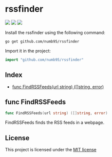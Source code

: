 # rssfinder

![](https://img.shields.io/github/go-mod/go-version/numb95/rssfinder?style=for-the-badge)
![](https://img.shields.io/github/license/numb95/rssfinder?style=for-the-badge)
![](https://img.shields.io/github/actions/workflow/status/numb95/rssfinder/go.yml?style=for-the-badge)

Install the rssfinder using the following command:

```bash 
go get github.com/numb95/rssfinder
```
Import it in the project:
```go
import "github.com/numb95/rssfinder"
```

## Index

- [func FindRSSFeeds(url string) ([]string, error)](<#func-findrssfeeds>)


## func FindRSSFeeds

```go
func FindRSSFeeds(url string) ([]string, error)
```

FindRSSFeeds finds the RSS feeds in a webpage.

## License

This project is licensed under the [MIT license](https://opensource.org/license/mit/)
